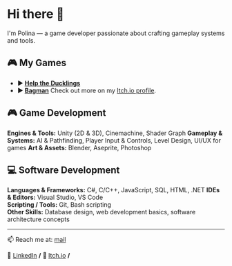 # Hi there 👋

I'm Polina — a game developer passionate about crafting gameplay systems and tools.


## 🎮 My Games
- **▶️ [Help the Ducklings](https://github.com/Mulwe/help-the-ducklings)**
- **▶️ [Bagman](https://mulwe.itch.io/bagman)** 
Check out more on my [Itch.io profile](https://itch.io).
 

## 🎮 Game Development
**Engines & Tools:** Unity (2D & 3D), Cinemachine, Shader Graph
**Gameplay & Systems:** AI & Pathfinding, Player Input & Controls, Level Design, UI/UX for games
**Art & Assets:** Blender, Aseprite, Photoshop

## 💻 Software Development
**Languages & Frameworks:** C#, C/C++, JavaScript, SQL, HTML, .NET
**IDEs & Editors:** Visual Studio, VS Code  
**Scripting / Tools:** Git, Bash scripting  
**Other Skills:** Database design, web development basics, software architecture concepts

---

📫 Reach me at: [mail](polina.g.dev@gmail.com)

👔 [LinkedIn](https://www.linkedin.com/in/polina-g-dev/) **/**
👑 [Itch.io](https://mulwe.itch.io/) **/**
 
